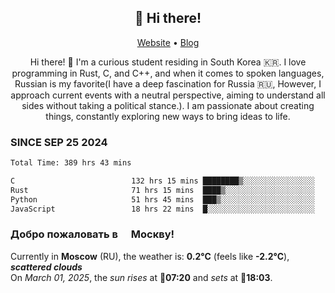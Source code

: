 <h2 align="center">👋 Hi there!</h2>
<p align="center">
  <a href="https://urdekcah.ru">Website</a> •
  <a href="https://urdekcah.blog">Blog</a>
</p>

<p align="center">
  Hi there! 👋 I'm a curious student residing in South Korea 🇰🇷. I love programming in Rust, C, and C++, and when it comes to spoken languages, Russian is my favorite(I have a deep fascination for Russia 🇷🇺, However, I approach current events with a neutral perspective, aiming to understand all sides without taking a political stance.). I am passionate about creating things, constantly exploring new ways to bring ideas to life.
</p>

### SINCE SEP 25 2024
<!--START_SECTION:waka-->
<!--LAST_WAKA_UPDATE:2025-02-28 18:29:32-->
```txt
Total Time: 389 hrs 43 mins

C                          132 hrs 15 mins ████████▒░░░░░░░░░░░░░░░░   33.02 %
Rust                       71 hrs 15 mins  ████▒░░░░░░░░░░░░░░░░░░░░   17.79 %
Python                     51 hrs 45 mins  ███▒░░░░░░░░░░░░░░░░░░░░░   12.92 %
JavaScript                 18 hrs 22 mins  █░░░░░░░░░░░░░░░░░░░░░░░░   04.59 %
```
<!--END_SECTION:waka-->

<h3>Добро пожаловать в <img src="https://cdn-icons-png.flaticon.com/512/197/197408.png" width="13"/> Москву!</h3>

<!--START_SECTION:weather:moscow-->
<!--LAST_WEATHER_UPDATE:2025-02-28 21:19:25-->
Currently in **Moscow** (RU), the weather is: **0.2°C** (feels like **-2.2°C**), ***scattered clouds***<br/>
On *March 01, 2025*, the *sun rises* at 🌅**07:20** and *sets* at 🌇**18:03**.
<!--END_SECTION:weather-->

